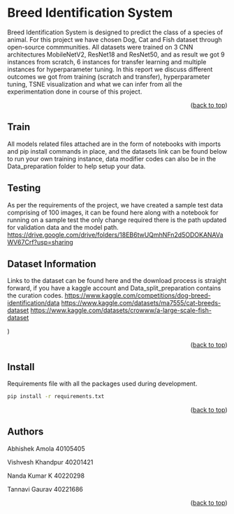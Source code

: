 
# Breed Identification System 

Breed Identification System is designed to predict the class of a species of animal. For this project we have chosen Dog, Cat and Fish dataset through open-source commmunities. All datasets were trained on 3 CNN architectures MobileNetV2, ResNet18 and ResNet50, and as result we got 9 instances from scratch, 6 instances for transfer learning and multiple instances for hyperparameter tuning. In this report we discuss different outcomes we got from training (scratch and transfer), hyperparameter tuning, TSNE visualization and what we can infer from all the experimentation done in course of this project. 

<p align="right">(<a href="#readme-top">back to top</a>)</p>

## Train
All models related files attached are in the form of notebooks with imports and pip install commands in place, and the datasets link can be found below to run your own training instance, data modifier codes can also be in the Data_preparation folder to help setup your data.

## Testing
As per the requirements of the project, we have created a sample test data comprising of 100 images, it can be found here along with a notebook for running on a sample test the only change required there is the path updated for validation data and the model path.   
https://drive.google.com/drive/folders/18EB6twUQmhNFn2d5ODOKANAVaWV67Crf?usp=sharing

## Dataset Information 
Links to the dataset can be found here and the download process is straight forward, if you have a kaggle account and Data_split_preparation contains the curation codes.
https://www.kaggle.com/competitions/dog-breed-identification/data 
https://www.kaggle.com/datasets/ma7555/cat-breeds-dataset
https://www.kaggle.com/datasets/crowww/a-large-scale-fish-dataset

)
<p align="right">(<a href="#readme-top">back to top</a>)</p>

## Install
Requirements file with all the packages used during development.
```sh
pip install -r requirements.txt
```
<p align="right">(<a href="#readme-top">back to top</a>)</p>

## Authors
Abhishek Amola 40105405

Vishvesh Khandpur 40201421

Nanda Kumar K 40220298

Tannavi Gaurav 40221686

<p align="right">(<a href="#readme-top">back to top</a>)</p>
